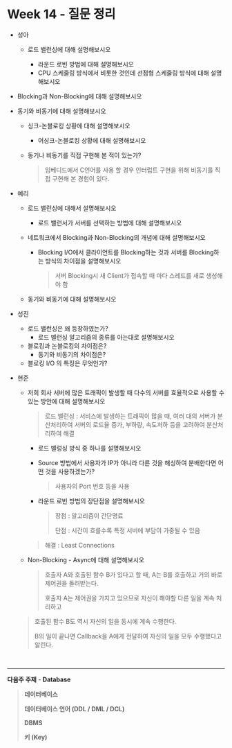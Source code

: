 # Week 14 - 질문 정리

- 성아

  - 로드 밸런싱에 대해 설명해보시오

    - 라운드 로빈 방법에 대해 설명해보시오
    - CPU 스케줄링 방식에서 비롯한 것인데 선점형 스케줄링 방식에 대해 설명해보시오
    
- Blocking과 Non-Blocking에 대해 설명해보시오
  
- 동기와 비동기에 대해 설명해보시오
  
  - 싱크-논블로킹 상황에 대해 설명해보시오
    
    - 어싱크-논블로킹 상황에 대해 설명해보시오
    
  - 동기나 비동기를 직접 구현해 본 적이 있는가?
    
    > 임베디드에서 C언어를 사용 할 경우 인터럽트 구현을 위해 비동기를 직접 구현해 본 경험이 있다.
  
  
  
- 예리

  - 로드 밸런싱에 대해서 설명해보시오
  
    - 로드 밸런서가 서버를 선택하는 방법에 대해 설명해보시오
  
  - 네트워크에서 Blocking과 Non-Blocking의 개념에 대해 설명해보시오
  
    - Blocking I/O에서 클라이언트를 Blocking하는 것과 서버를 Blocking하는 방식의 차이점을 설명해보시오
  
      > 서버 Blocking시 새 Client가 접속할 때 마다 스레드를 새로 생성해야 함
  
  - 동기와 비동기에 대해 설명해보시오
  



- 성진

  - 로드 밸런싱은 왜 등장하였는가?
    - 로드 밸런싱 알고리즘의 종류를 아는대로 설명해보시오
  - 블로킹과 논블로킹의 차이점은?
    - 동기와 비동기의 차이점은?
  - 블로킹 I/O 의 특징은 무엇인가?

  

- 현준

  - 저희 회사 서버에 많은 트래픽이 발생할 때 다수의 서버를 효율적으로 사용할 수 있는 방안에 대해 설명해보시오

    > 로드 밸런싱 : 서비스에 발생하는 트래픽이 많을 때, 여러 대의 서버가 분산처리하여 서버의 로드율 증가, 부하량, 속도저하 등을 고려하여 분산처리하여 해결
    
    - 로드 밸렁싱 방식 중 하나를 설명해보시오
    
    - Source 방법에서 사용자가 IP가 아니라 다른 것을 해싱하여 분배한다면 어떤 것을 사용하겠는가?
  
      > 사용자의 Port 번호 등을 사용
  
    - 라운드 로빈 방법의 장단점을 설명해보시오
    
      > 장점 : 알고리즘이 간단명료
      >
      > 단점 : 시간이 흐를수록 특정 서버에 부담이 가중될 수 있음
    >
      > 해결 : Least Connections
    
  - Non-Blocking - Async에 대해 설명해보시오
  
    > 호출자 A와 호출된 함수 B가 있다고 할 때, A는 B를 호출하고 거의 바로 제어권을 돌려받는다.
    >
    > 호출자 A는 제어권을 가지고 있으므로 자신이 해야할 다른 일을 계속 처리하고
  >
    > 호출된 함수 B도 역시 자신의 일을 동시에 계속 수행한다.
    >
    > B의 일이 끝나면 Callback을 A에게 전달하여 자신의 일을 모두 수행했다고 알린다.

<br>

---

**다음주 주제** - **Database**

> **데이터베이스**
>
> **데이터베이스 언어 (DDL / DML / DCL)**
>
> **DBMS**
>
> **키 (Key)**


